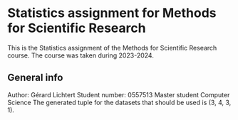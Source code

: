 # Statistics assignment for Methods for Scientific Research

This is the Statistics assignment of the Methods for Scientific Research course. The course was taken during 2023-2024.

## General info

Author: Gérard Lichtert
Student number: 0557513
Master student Computer Science
The generated tuple for the datasets that should be used is (3, 4, 3, 1).

